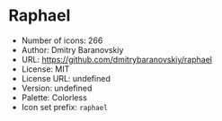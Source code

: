 # Raphael

- Number of icons: 266
- Author: Dmitry Baranovskiy
- URL: https://github.com/dmitrybaranovskiy/raphael
- License: MIT
- License URL: undefined
- Version: undefined
- Palette: Colorless
- Icon set prefix: `raphael`
